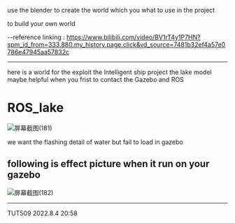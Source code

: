 use the blender to create the world which you what to use in the project

to build your own world 

--reference linking   :
https://www.bilibili.com/video/BV1rT4y1P7HN?spm_id_from=333.880.my_history.page.click&vd_source=7481b32ef4a57e0786e47945aa57832c


--------------------------------------
here is a world for the exploit the lntelligent ship project 
the lake model maybe helpful when you frist to contact the Gazebo and ROS 

ROS_lake 
========

![屏幕截图(181)](https://user-images.githubusercontent.com/98152870/182863350-3ce58617-e6e9-4079-970f-3945830031e7.png)

we want the flashing detail of water but fail to load in gazebo

following is effect picture when it run on your gazebo
------------------------------------------------------
![屏幕截图(182)](https://user-images.githubusercontent.com/98152870/182863160-f704cb02-a2cf-4a7e-ade6-10263545388b.png)

---------
TUT509   2022.8.4 20:58
